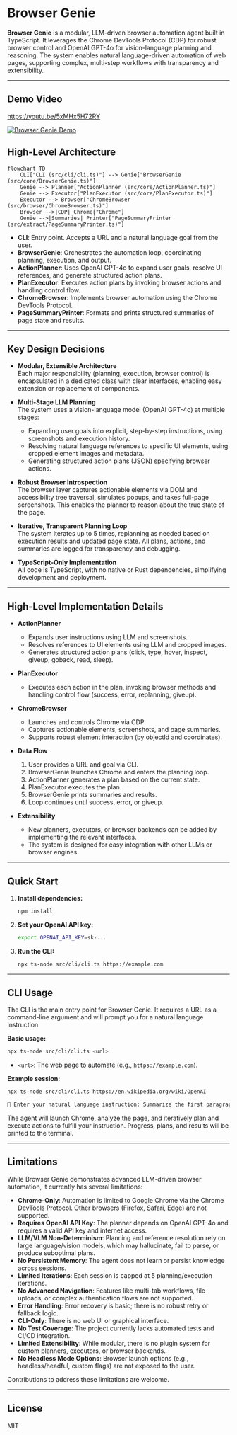 # Browser Genie

**Browser Genie** is a modular, LLM-driven browser automation agent built in TypeScript. It leverages the Chrome DevTools Protocol (CDP) for robust browser control and OpenAI GPT-4o for vision-language planning and reasoning. The system enables natural language-driven automation of web pages, supporting complex, multi-step workflows with transparency and extensibility.

---

## Demo Video

https://youtu.be/5xMHx5H72RY

[![Browser Genie Demo](https://img.youtube.com/vi/5xMHx5H72RY/0.jpg)](https://youtu.be/5xMHx5H72RY)

## High-Level Architecture

```mermaid
flowchart TD
    CLI["CLI (src/cli/cli.ts)"] --> Genie["BrowserGenie (src/core/BrowserGenie.ts)"]
    Genie --> Planner["ActionPlanner (src/core/ActionPlanner.ts)"]
    Genie --> Executor["PlanExecutor (src/core/PlanExecutor.ts)"]
    Executor --> Browser["ChromeBrowser (src/browser/ChromeBrowser.ts)"]
    Browser -->|CDP| Chrome["Chrome"]
    Genie -->|Summaries| Printer["PageSummaryPrinter (src/extract/PageSummaryPrinter.ts)"]
```

- **CLI**: Entry point. Accepts a URL and a natural language goal from the user.
- **BrowserGenie**: Orchestrates the automation loop, coordinating planning, execution, and output.
- **ActionPlanner**: Uses OpenAI GPT-4o to expand user goals, resolve UI references, and generate structured action plans.
- **PlanExecutor**: Executes action plans by invoking browser actions and handling control flow.
- **ChromeBrowser**: Implements browser automation using the Chrome DevTools Protocol.
- **PageSummaryPrinter**: Formats and prints structured summaries of page state and results.

---

## Key Design Decisions

- **Modular, Extensible Architecture**  
  Each major responsibility (planning, execution, browser control) is encapsulated in a dedicated class with clear interfaces, enabling easy extension or replacement of components.

- **Multi-Stage LLM Planning**  
  The system uses a vision-language model (OpenAI GPT-4o) at multiple stages:
  - Expanding user goals into explicit, step-by-step instructions, using screenshots and execution history.
  - Resolving natural language references to specific UI elements, using cropped element images and metadata.
  - Generating structured action plans (JSON) specifying browser actions.

- **Robust Browser Introspection**  
  The browser layer captures actionable elements via DOM and accessibility tree traversal, simulates popups, and takes full-page screenshots. This enables the planner to reason about the true state of the page.

- **Iterative, Transparent Planning Loop**  
  The system iterates up to 5 times, replanning as needed based on execution results and updated page state. All plans, actions, and summaries are logged for transparency and debugging.

- **TypeScript-Only Implementation**  
  All code is TypeScript, with no native or Rust dependencies, simplifying development and deployment.

---

## High-Level Implementation Details

- **ActionPlanner**  
  - Expands user instructions using LLM and screenshots.
  - Resolves references to UI elements using LLM and cropped images.
  - Generates structured action plans (click, type, hover, inspect, giveup, goback, read, sleep).

- **PlanExecutor**  
  - Executes each action in the plan, invoking browser methods and handling control flow (success, error, replanning, giveup).

- **ChromeBrowser**  
  - Launches and controls Chrome via CDP.
  - Captures actionable elements, screenshots, and page summaries.
  - Supports robust element interaction (by objectId and coordinates).

- **Data Flow**  
  1. User provides a URL and goal via CLI.
  2. BrowserGenie launches Chrome and enters the planning loop.
  3. ActionPlanner generates a plan based on the current state.
  4. PlanExecutor executes the plan.
  5. BrowserGenie prints summaries and results.
  6. Loop continues until success, error, or giveup.

- **Extensibility**  
  - New planners, executors, or browser backends can be added by implementing the relevant interfaces.
  - The system is designed for easy integration with other LLMs or browser engines.

---

## Quick Start

1. **Install dependencies:**
   ```bash
   npm install
   ```

2. **Set your OpenAI API key:**
   ```bash
   export OPENAI_API_KEY=sk-...
   ```

3. **Run the CLI:**
   ```bash
   npx ts-node src/cli/cli.ts https://example.com
   ```

---

## CLI Usage

The CLI is the main entry point for Browser Genie. It requires a URL as a command-line argument and will prompt you for a natural language instruction.

**Basic usage:**
```bash
npx ts-node src/cli/cli.ts <url>
```

- `<url>`: The web page to automate (e.g., `https://example.com`).

**Example session:**
```bash
npx ts-node src/cli/cli.ts https://en.wikipedia.org/wiki/OpenAI

🤖 Enter your natural language instruction: Summarize the first paragraph and list all section headings.
```

The agent will launch Chrome, analyze the page, and iteratively plan and execute actions to fulfill your instruction. Progress, plans, and results will be printed to the terminal.

---

## Limitations

While Browser Genie demonstrates advanced LLM-driven browser automation, it currently has several limitations:

- **Chrome-Only**: Automation is limited to Google Chrome via the Chrome DevTools Protocol. Other browsers (Firefox, Safari, Edge) are not supported.
- **Requires OpenAI API Key**: The planner depends on OpenAI GPT-4o and requires a valid API key and internet access.
- **LLM/VLM Non-Determinism**: Planning and reference resolution rely on large language/vision models, which may hallucinate, fail to parse, or produce suboptimal plans.
- **No Persistent Memory**: The agent does not learn or persist knowledge across sessions.
- **Limited Iterations**: Each session is capped at 5 planning/execution iterations.
- **No Advanced Navigation**: Features like multi-tab workflows, file uploads, or complex authentication flows are not supported.
- **Error Handling**: Error recovery is basic; there is no robust retry or fallback logic.
- **CLI-Only**: There is no web UI or graphical interface.
- **No Test Coverage**: The project currently lacks automated tests and CI/CD integration.
- **Limited Extensibility**: While modular, there is no plugin system for custom planners, executors, or browser backends.
- **No Headless Mode Options**: Browser launch options (e.g., headless/headful, custom flags) are not exposed to the user.

Contributions to address these limitations are welcome.

---

## License

MIT
